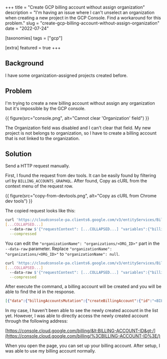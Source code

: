 +++
title = "Create GCP billing account without assign organization"
description = "I'm having an issue where I can't unselect an organization when creating a new project in the GCP Console. Find a workaround for this problem."
slug = "create-gcp-billing-account-without-assign-organization"
date = "2022-07-24"

[taxonomies]
tags = ["gcp"]

[extra]
featured = true
+++

## Background

I have some organization-assigned projects created before.

## Problem

I'm trying to create a new billing account without assign any organization but it's impossible by the GCP console.

{{ figure(src="console.png", alt="Cannot clear 'Organization' field") }}

The Organization field was disabled and I can't clear that field. My new project is not belongs to organization, so I have to create a billing account that is not linked to the organization.

## Solution

Send a HTTP request manually.

First, I found the request from dev tools. It can be easily found by filtering url by `BILLING_ACCOUNTS_GRAPHQL`. After found, Copy as cURL from the context menu of the request row.

{{ figure(src="copy-from-devtools.png", alt="Copy as cURL from Chrome dev tools") }}

The copied request looks like this:

```bash
curl 'https://cloudconsole-pa.clients6.google.com/v3/entityServices/BillingAccountsEntityService/schemas/BILLING_ACCOUNTS_GRAPHQL:graphql?key=<HIDDEN>&prettyPrint=false' \
[...COLLAPSED...]
  --data-raw $'{"requestContext": [...COLLAPSED...] "variables":{"billingAccount":{"displayName":"My Billing Account","currencyCode":"KRW","organizationName":"organizations/<ORG_ID>"},"isFreeTrialAccount":false,"hasVerifiedBusinessEmail":false}}' \
  --compressed
```

You can edit the `"organizationName": "organizations/<ORG_ID>"` part in the `--data-raw` parameter. Replace `"organizationName": "organizations/<ORG_ID>"` to `"organizationName": null`.

```bash
curl 'https://cloudconsole-pa.clients6.google.com/v3/entityServices/BillingAccountsEntityService/schemas/BILLING_ACCOUNTS_GRAPHQL:graphql?key=<HIDDEN>&prettyPrint=false' \
[...COLLAPSED...]
  --data-raw $'{"requestContext": [...COLLAPSED...] "variables":{"billingAccount":{"displayName":"My Billing Account","currencyCode":"KRW","organizationName":null},"isFreeTrialAccount":false,"hasVerifiedBusinessEmail":false}}' \
  --compressed
```

After execute the command, a billing account will be created and you will be able to find the id in the response.

```json
[{"data":{"billingAccountsMutation":{"createBillingAccount":{"id":"<BILLING-ACCOUNT-ID>","displayName":"My Billing Account","currencyCode":"KRW", [...COLLAPSED...]
```

In my case, I haven't been able to see the newly created account in the list yet. However, I was able to directly access the newly created account through the following address:

[https://console.cloud.google.com/billing/&lt;BILLING-ACCOUNT-ID&gt;/](https://console.cloud.google.com/billing/%3CBILLING-ACCOUNT-ID%3E/)

When you open the page, you can set up your billing account. After setup, I was able to use my billing account normally.
